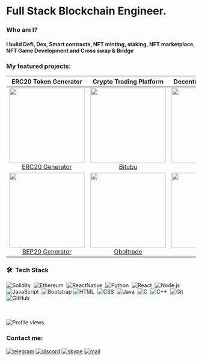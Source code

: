 <!--
**top1st/top1st** is a ✨ _special_ ✨ repository because its `README.md` (this file) appears on your GitHub profile. -->


# Full Stack Blockchain Engineer.

### Who am I?

#### I build Defi, Dex, Smart contracts, NFT minting, staking, NFT marketplace, NFT Game Development and Cross swap & Bridge

### My featured projects:

| ERC20 Token Generator | Crypto Trading Platform | Decentralized Exchange | NFT Website |
:---:|:---:| :---:| :---:|
<img src="https://user-images.githubusercontent.com/23559697/168871987-662ebf15-d150-4432-a8df-46a12b53e2ba.png" width="200"/><br/><a href="https://top1st.github.io/erc20-generator/">ERC20 Generator</a> | <img src="https://user-images.githubusercontent.com/23559697/168872077-014fad28-5522-471e-90b3-c4cc62281297.png" width="200"/><br/><a href="https://bitubu.com/en/trading/btcusdt">Bitubu</a> | <img src="https://user-images.githubusercontent.com/23559697/168872115-143ce7dc-f97d-40df-9494-75acbb89530e.png" width="200"/><br/><a href="https://pxswap.io/swap">Pxswap<a/> | <img src="https://user-images.githubusercontent.com/23559697/168872476-e266d61e-48b8-4df6-95fb-903b2e6a2f63.png" width="200"/><br/><a href="https://dopeheads.com/">Dopehead</a>
<img src="https://user-images.githubusercontent.com/23559697/168874696-fe4525ea-2dc0-42b3-ab48-6da2d68f050b.png" width="200"/><br/><a href="https://top1st.github.io/bep20-generator/create-token/">BEP20 Generator</a> | <img src="https://user-images.githubusercontent.com/23559697/168874975-57bb3804-32d3-4e3e-9ce1-7bf680d53c25.png" width="200"/><br/><a href="https://oboltrade.com/">Oboltrade</a> | <img src="https://user-images.githubusercontent.com/23559697/168875390-d237211d-6f75-40c6-9050-197f523d8e9f.png" width="200"/><br/><a href="https://demo.silverlineswap.org/">Silverline<a/> | <img src="https://user-images.githubusercontent.com/23559697/168876320-90ac3234-b3e1-43d8-b72c-c59c5f179b61.png" width="200"/><br/><a href="https://www.fatoshi.community/home">Fatoshi</a>

### 🛠 &nbsp;Tech Stack
![Solidity](https://img.shields.io/badge/-Solidity-05122A?style=flat&logo=solidity)&nbsp;
![Ethereum](https://img.shields.io/badge/-Ethereum-05122A?style=flat&logo=ethereum)&nbsp;
![ReactNative](https://img.shields.io/badge/-React_Native-05122A?style=flat&logo=react)&nbsp;
![Python](https://img.shields.io/badge/-Python-05122A?style=flat&logo=python)&nbsp;
![React](https://img.shields.io/badge/-React-05122A?style=flat&logo=react)&nbsp;
![Node.js](https://img.shields.io/badge/-Node.js-05122A?style=flat&logo=node.js)&nbsp;
![JavaScript](https://img.shields.io/badge/-JavaScript-05122A?style=flat&logo=javascript)&nbsp;
![Bootstrap](https://img.shields.io/badge/-Bootstrap-05122A?style=flat&logo=bootstrap&logoColor=563D7C)
![HTML](https://img.shields.io/badge/-HTML-05122A?style=flat&logo=HTML5)&nbsp;
![CSS](https://img.shields.io/badge/-CSS-05122A?style=flat&logo=CSS3&logoColor=1572B6)&nbsp;
![Java](https://img.shields.io/badge/-Java-05122A?style=flat&logo=Java&logoColor=FFA518)&nbsp;
![C](https://img.shields.io/badge/-C-05122A?style=flat&logo=C&logoColor=A8B9CC)&nbsp;
![C++](https://img.shields.io/badge/-C++-05122A?style=flat&logo=C%2B%2B&logoColor=00599C)&nbsp;
![Git](https://img.shields.io/badge/-Git-05122A?style=flat&logo=git)&nbsp;
![GitHub](https://img.shields.io/badge/-GitHub-05122A?style=flat&logo=github)&nbsp;
<br />

<!----[Anurag's github stats](https://github-readme-stats.vercel.app/api?username=top1st&show_icons=true&theme=radical)-->
 
<!--  ![Anurag's github stats](https://github-readme-stats.vercel.app/api?username=top1st&show_icons=true&theme=radical) 
 ![Anurag's github stats](https://github-readme-stats.vercel.app/api/top-langs/?username=top1st&show_icons=true&theme=radical&langs_count=14&layout=compact&hide=html,php,css,javascript)  -->
 <br/> <br/>
  ![Profile views](https://gpvc.arturio.dev/top1st)  

### Contact me:

[![telegram](https://user-images.githubusercontent.com/23559697/168880880-31e2979b-c077-4dbb-9c89-40e39e657080.png)](https://t.me/NFTisFun)
[![discord](https://user-images.githubusercontent.com/23559697/168879714-bf64acf3-48c9-4c8c-8507-fbbb7bf07481.png)](https://discordapp.com/users/450483984112025610)
[![skype](https://user-images.githubusercontent.com/23559697/168881725-6f9ddf34-7dfa-4820-9ae9-863353928596.png)](https://join.skype.com/invite/QBkK3WP02jTh)
[![mail](https://user-images.githubusercontent.com/23559697/168882584-d8a64bc4-6194-4e6c-b792-46e68a5e25c2.png)](mailto:top1st102@gmail.com)



<!--
**top1st/top1st** is a ✨ _special_ ✨ repository because its `README.md` (this file) appears on your GitHub profile.

Here are some ideas to get you started:

- 🔭 I’m currently working on ...
- 🌱 I’m currently learning ...
- 👯 I’m looking to collaborate on ...
- 🤔 I’m looking for help with ...
- 💬 Ask me about ...
- 📫 How to reach me: ...
- 😄 Pronouns: ...
- ⚡ Fun fact: ...
-->
